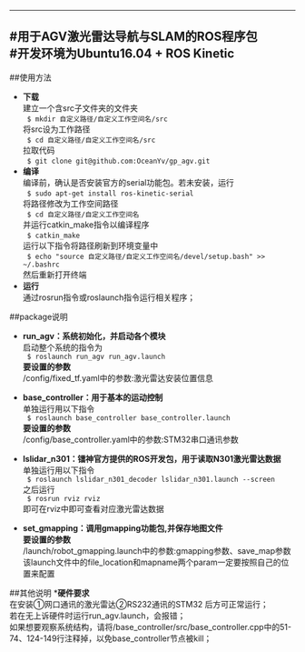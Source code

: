 --------------------------------------------------
#用于AGV激光雷达导航与SLAM的ROS程序包  
#开发环境为Ubuntu16.04 + ROS Kinetic  
--------------------------------------------------

##使用方法
* __下载__  
    建立一个含src子文件夹的文件夹  
    ` $ mkdir 自定义路径/自定义工作空间名/src`  
    将src设为工作路径  
    ` $ cd 自定义路径/自定义工作空间名/src`  
    拉取代码  
    ` $ git clone git@github.com:OceanYv/gp_agv.git`  
* __编译__  
    编译前，确认是否安装官方的serial功能包。若未安装，运行  
    ` $ sudo apt-get install ros-kinetic-serial`  
    将路径修改为工作空间路径  
    ` $ cd 自定义路径/自定义工作空间名`  
    并运行catkin_make指令以编译程序  
    ` $ catkin_make`  
    运行以下指令将路径刷新到环境变量中  
    ` $ echo "source 自定义路径/自定义工作空间名/devel/setup.bash" >> ~/.bashrc`  
    然后重新打开终端
* __运行__  
    通过rosrun指令或roslaunch指令运行相关程序；


##package说明
* __run_agv：系统初始化，并启动各个模块__  
    启动整个系统的指令为  
    ` $ roslaunch run_agv run_agv.launch`  
    __要设置的参数__  
	/config/fixed_tf.yaml中的参数:激光雷达安装位置信息  

* __base_controller：用于基本的运动控制__  
    单独运行用以下指令  
    ` $ roslaunch base_controller base_controller.launch`  
    __要设置的参数__  
	/config/base_controller.yaml中的参数:STM32串口通讯参数  
	
* __lslidar_n301：镭神官方提供的ROS开发包，用于读取N301激光雷达数据__  
    单独运行用以下指令  
    ` $ roslaunch lslidar_n301_decoder lslidar_n301.launch --screen`  
    之后运行  
    ` $ rosrun rviz rviz`  
    即可在rviz中即可查看对应激光雷达数据  

* __set_gmapping：调用gmapping功能包,并保存地图文件__  
    __要设置的参数__  
	/launch/robot_gmapping.launch中的参数:gmapping参数、save_map参数  
    该launch文件中的file_location和mapname两个param一定要按照自己的位置来配置  

##其他说明
*__硬件要求__  
    在安装①网口通讯的激光雷达②RS232通讯的STM32 后方可正常运行；  
    若在无上诉硬件时运行run_agv.launch，会报错；  
    如果想要观察系统结构，请将/base_controller/src/base_controller.cpp中的51-74、124-149行注释掉，以免base_controller节点被kill；  
